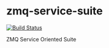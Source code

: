 zmq-service-suite
=================

[![Build Status](https://travis-ci.org/pjanuario/zmq-service-suite.svg?branch=master)](https://travis-ci.org/pjanuario/zmq-service-suite)

ZMQ Service Oriented Suite
